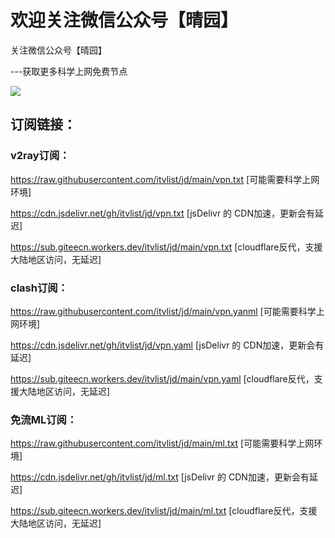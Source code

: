 # 欢迎关注微信公众号【晴园】

关注微信公众号【晴园】

---获取更多科学上网免费节点

![](https://cdn.jsdelivr.net/gh/sun520999/m3u/img/qy_258.jpg)

## 订阅链接：
### v2ray订阅：
  https://raw.githubusercontent.com/itvlist/jd/main/vpn.txt       [可能需要科学上网环境]
 
  https://cdn.jsdelivr.net/gh/itvlist/jd/vpn.txt             [jsDelivr 的 CDN加速，更新会有延迟]
  
  https://sub.giteecn.workers.dev/itvlist/jd/main/vpn.txt         [cloudflare反代，支援大陆地区访问，无延迟]

### clash订阅：
  https://raw.githubusercontent.com/itvlist/jd/main/vpn.yanml     [可能需要科学上网环境]
  
  https://cdn.jsdelivr.net/gh/itvlist/jd/vpn.yaml            [jsDelivr 的 CDN加速，更新会有延迟]
  
  https://sub.giteecn.workers.dev/itvlist/jd/main/vpn.yaml        [cloudflare反代，支援大陆地区访问，无延迟]

### 免流ML订阅：
  https://raw.githubusercontent.com/itvlist/jd/main/ml.txt        [可能需要科学上网环境]
  
  https://cdn.jsdelivr.net/gh/itvlist/jd/ml.txt              [jsDelivr 的 CDN加速，更新会有延迟]
  
  https://sub.giteecn.workers.dev/itvlist/jd/main/ml.txt          [cloudflare反代，支援大陆地区访问，无延迟]
